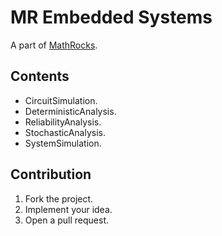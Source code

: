 # MR Embedded Systems

A part of [MathRocks](https://github.com/MathRocks/MathRocks).

## Contents

* CircuitSimulation.
* DeterministicAnalysis.
* ReliabilityAnalysis.
* StochasticAnalysis.
* SystemSimulation.

## Contribution

1. Fork the project.
2. Implement your idea.
3. Open a pull request.
